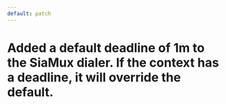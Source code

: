 ```yaml
---
default: patch
---
```


# Added a default deadline of 1m to the SiaMux dialer. If the context has a deadline, it will override the default.
